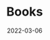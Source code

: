 ---
title: "Books"
date: 2022-03-06
slug: "books"
description: "My Digital Library that I read over time"
menu:
    main:
    
        weight: 6
        params: 
            icon: book
---